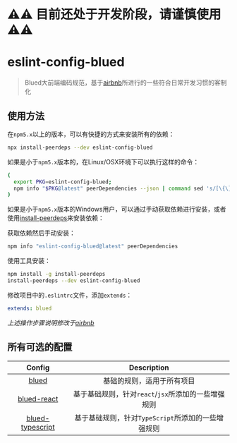 # ⚠️⚠️ 目前还处于开发阶段，请谨慎使用 ⚠️⚠️

# eslint-config-blued

> Blued大前端编码规范，基于[airbnb](https://github.com/airbnb/javascript)所进行的一些符合日常开发习惯的客制化  

## 使用方法

在`npm5.x`以上的版本，可以有快捷的方式来安装所有的依赖：

```bash
npx install-peerdeps --dev eslint-config-blued
```

如果是小于`npm5.x`版本的，在Linux/OSX环境下可以执行这样的命令：
```bash
(
  export PKG=eslint-config-blued;
  npm info "$PKG@latest" peerDependencies --json | command sed 's/[\{\},]//g ; s/: /@/g' | xargs npm install --save-dev "$PKG@latest"
)
```

如果是小于`npm5.x`版本的Windows用户，可以通过手动获取依赖进行安装，或者使用[install-peerdeps](https://github.com/nathanhleung/install-peerdeps)来安装依赖：

获取依赖然后手动安装：
```bash
npm info "eslint-config-blued@latest" peerDependencies
```

使用工具安装：
```bash
npm install -g install-peerdeps
install-peerdeps --dev eslint-config-blued
```

修改项目中的`.eslintrc`文件，添加`extends`：  
```yaml
extends: blued
```

*上述操作步骤说明修改于[airbnb](https://github.com/airbnb/javascript/tree/master/packages/eslint-config-airbnb#usage)*

## 所有可选的配置

Config|Description
:-:|:-:
[blued](https://www.npmjs.com/package/eslint-config-blued)|基础的规则，适用于所有项目
[blued-react](https://www.npmjs.com/package/eslint-config-blued-react)|基于基础规则，针对`react`/`jsx`所添加的一些增强规则
[blued-typescript](https://www.npmjs.com/package/eslint-config-blued-typescript)|基于基础规则，针对`TypeScript`所添加的一些增强规则

